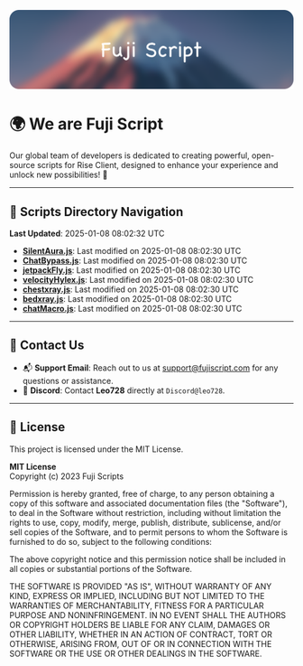![Banner](.github/b.webp)

# 🌍 **We are Fuji Script**

Our global team of developers is dedicated to creating powerful, open-source scripts for Rise Client, designed to enhance your experience and unlock new possibilities! 🌟

---
<!-- SCRIPTS_NAVIGATION_START -->
## 📂 **Scripts Directory Navigation**

**Last Updated**: 2025-01-08 08:02:32 UTC

- **[SilentAura.js](scripts/SilentAura.js)**: Last modified on 2025-01-08 08:02:30 UTC
- **[ChatBypass.js](scripts/ChatBypass.js)**: Last modified on 2025-01-08 08:02:30 UTC
- **[jetpackFly.js](scripts/jetpackFly.js)**: Last modified on 2025-01-08 08:02:30 UTC
- **[velocityHylex.js](scripts/velocityHylex.js)**: Last modified on 2025-01-08 08:02:30 UTC
- **[chestxray.js](scripts/chestxray.js)**: Last modified on 2025-01-08 08:02:30 UTC
- **[bedxray.js](scripts/bedxray.js)**: Last modified on 2025-01-08 08:02:30 UTC
- **[chatMacro.js](scripts/chatMacro.js)**: Last modified on 2025-01-08 08:02:30 UTC

<!-- SCRIPTS_NAVIGATION_END -->

---

## 💬 **Contact Us**  
- 📬 **Support Email**: Reach out to us at [support@fujiscript.com](mailto:support@fujiscript.com) for any questions or assistance.  
- 💬 **Discord**: Contact **Leo728** directly at `Discord@leo728`.

---

## 📜 **License**

This project is licensed under the MIT License.  

**MIT License**  
Copyright (c) 2023 Fuji Scripts  

Permission is hereby granted, free of charge, to any person obtaining a copy of this software and associated documentation files (the "Software"), to deal in the Software without restriction, including without limitation the rights to use, copy, modify, merge, publish, distribute, sublicense, and/or sell copies of the Software, and to permit persons to whom the Software is furnished to do so, subject to the following conditions:  

The above copyright notice and this permission notice shall be included in all copies or substantial portions of the Software.  

THE SOFTWARE IS PROVIDED "AS IS", WITHOUT WARRANTY OF ANY KIND, EXPRESS OR IMPLIED, INCLUDING BUT NOT LIMITED TO THE WARRANTIES OF MERCHANTABILITY, FITNESS FOR A PARTICULAR PURPOSE AND NONINFRINGEMENT. IN NO EVENT SHALL THE AUTHORS OR COPYRIGHT HOLDERS BE LIABLE FOR ANY CLAIM, DAMAGES OR OTHER LIABILITY, WHETHER IN AN ACTION OF CONTRACT, TORT OR OTHERWISE, ARISING FROM, OUT OF OR IN CONNECTION WITH THE SOFTWARE OR THE USE OR OTHER DEALINGS IN THE SOFTWARE.  
